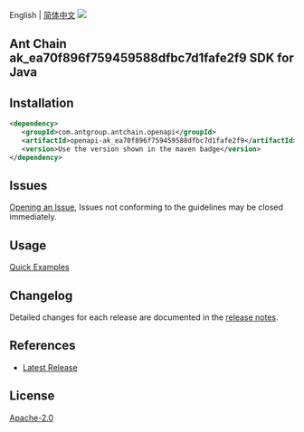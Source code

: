 English | [简体中文](README-CN.md)
![](https://aliyunsdk-pages.alicdn.com/icons/AlibabaCloud.svg)

## Ant Chain ak_ea70f896f759459588dfbc7d1fafe2f9 SDK for Java

## Installation

```xml
<dependency>
   <groupId>com.antgroup.antchain.openapi</groupId>
   <artifactId>openapi-ak_ea70f896f759459588dfbc7d1fafe2f9</artifactId>
   <version>Use the version shown in the maven badge</version>
</dependency>
```

## Issues
[Opening an Issue](https://github.com/alipay/antchain-openapi-prod-sdk/issues/new), Issues not conforming to the guidelines may be closed immediately.

## Usage
[Quick Examples](https://github.com/alipay/antchain-openapi-prod-sdk/blob/master/docs/0-Examples-EN.md#quick-examples)

## Changelog
Detailed changes for each release are documented in the [release notes](./ChangeLog.txt).

## References
* [Latest Release](https://github.com/alipay/antchain-openapi-prod-sdk/)

## License
[Apache-2.0](http://www.apache.org/licenses/LICENSE-2.0)
